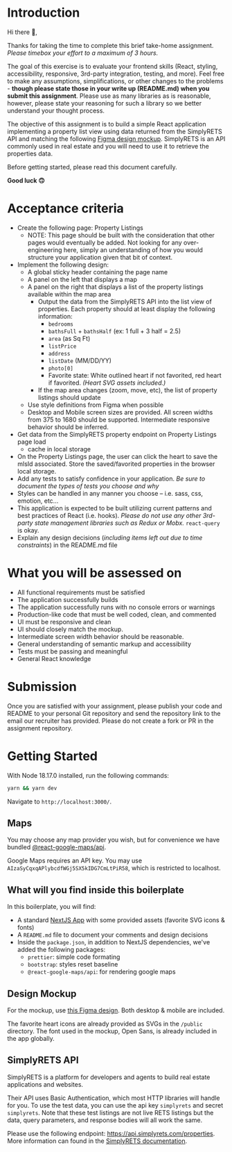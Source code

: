 # Introduction

Hi there 👋,

Thanks for taking the time to complete this brief take-home assignment. _Please
timebox your effort to a maximum of 3 hours._

The goal of this exercise is to evaluate your frontend skills (React, styling,
accessibility, responsive, 3rd-party integration, testing, and more). Feel free
to make any assumptions, simplifications, or other changes to the problems -
**though please state those in your write up (README.md) when you submit this
assignment**. Please use as many libraries as is reasonable, however, please
state your reasoning for such a library so we better understand your thought
process.

The objective of this assignment is to build a simple React application
implementing a property list view using data returned from the SimplyRETS API
and matching the following [Figma design
mockup](https://www.figma.com/file/ueqyfCFkBzg14SAoBUGqaN/Side-Take-Home---Nextjs-SimplyRETS).
SimplyRETS is an API commonly used in real estate and you will need to use it to
retrieve the properties data.

Before getting started, please read this document carefully.

**Good luck 🙃**

# Acceptance criteria

- Create the following page: Property Listings
  - NOTE: This page should be built with the consideration that other pages
    would eventually be added. Not looking for any over-engineering here, simply
    an understanding of how you would structure your application given that bit
    of context.
- Implement the following design:
  - A global sticky header containing the page name
  - A panel on the left that displays a map
  - A panel on the right that displays a list of the property listings available within the map area
    - Output the data from the SimplyRETS API into the list view of properties. Each
      property should at least display the following information:
      - `bedrooms`
      - `bathsFull` + `bathsHalf` (ex: 1 full + 3 half = 2.5)
      - `area` (as Sq Ft)
      - `listPrice`
      - `address`
      - `listDate` (MM/DD/YY)
      - `photo[0]`
      - Favorite state: White outlined heart if not favorited, red heart if
        favorited. _(Heart SVG assets included.)_
    - If the map area changes (zoom, move, etc), the list of property listings should update
  - Use style definitions from Figma when possible
  - Desktop and Mobile screen sizes are provided. All screen widths from 375 to
    1680 should be supported. Intermediate responsive behavior should be
    inferred.
- Get data from the SimplyRETS property endpoint on Property Listings page load
  - cache in local storage
- On the Property Listings page, the user can click the heart to save the mlsId
  associated. Store the saved/favorited properties in the browser local storage.
- Add any tests to satisfy confidence in your application. _Be sure to document
  the types of tests you choose and why_
- Styles can be handled in any manner you choose – i.e. sass, css, emotion,
  etc...
- This application is expected to be built utilizing current patterns and best
  practices of React (i.e. hooks). _Please do not use any other 3rd-party state
  management libraries such as Redux or Mobx._ `react-query` is okay.
- Explain any design decisions (_including items left out due to time
  constraints_) in the README.md file

# What you will be assessed on

- All functional requirements must be satisfied
- The application successfully builds
- The application successfully runs with no console errors or warnings
- Production-like code that must be well coded, clean, and commented
- UI must be responsive and clean
- UI should closely match the mockup.
- Intermediate screen width behavior should be reasonable.
- General understanding of semantic markup and accessibility
- Tests must be passing and meaningful
- General React knowledge

# Submission

Once you are satisfied with your assignment, please publish your code and README
to your personal Git repository and send the repository link to the email our recruiter has
provided. Please do not create a fork or PR in the assignment repository.

# Getting Started

With Node 18.17.0 installed, run the following commands:

```sh
yarn && yarn dev
```

Navigate to `http://localhost:3000/`.

## Maps

You may choose any map provider you wish, but for convenience we have bundled [@react-google-maps/api](https://www.npmjs.com/package/@react-google-maps/api).

Google Maps requires an API key. You may use `AIzaSyCqxqAPlybcdfWGj5SX5kIDG7CmLtPiR58`, which is restricted to localhost.

## What will you find inside this boilerplate

In this boilerplate, you will find:

- A standard [NextJS App](https://nextjs.org/) with some
  provided assets (favorite SVG icons & fonts)
- A `README.md` file to document your comments and design decisions
- Inside the `package.json`, in addition to NextJS dependencies, we've added the
  following packages:
  - `prettier`: simple code formating
  - `bootstrap`: styles reset baseline
  - `@react-google-maps/api`: for rendering google maps

## Design Mockup

For the mockup, use [this Figma
design](https://www.figma.com/file/ueqyfCFkBzg14SAoBUGqaN/Side-Take-Home---Nextjs-SimplyRETS).
Both desktop & mobile are included.

The favorite heart icons are already provided as SVGs in the `/public`
directory. The font used in the mockup, Open Sans, is already included in the app globally.

## SimplyRETS API

SimplyRETS is a platform for developers and agents to build real estate
applications and websites.

Their API uses Basic Authentication, which most HTTP libraries will handle for
you. To use the test data, you can use the api key `simplyrets` and secret
`simplyrets`. Note that these test listings are not live RETS listings but the
data, query parameters, and response bodies will all work the same.

Please use the following endpoint: https://api.simplyrets.com/properties. More
information can found in the [SimplyRETS
documentation](https://docs.simplyrets.com/api/index.html#/Listings/get_properties).
